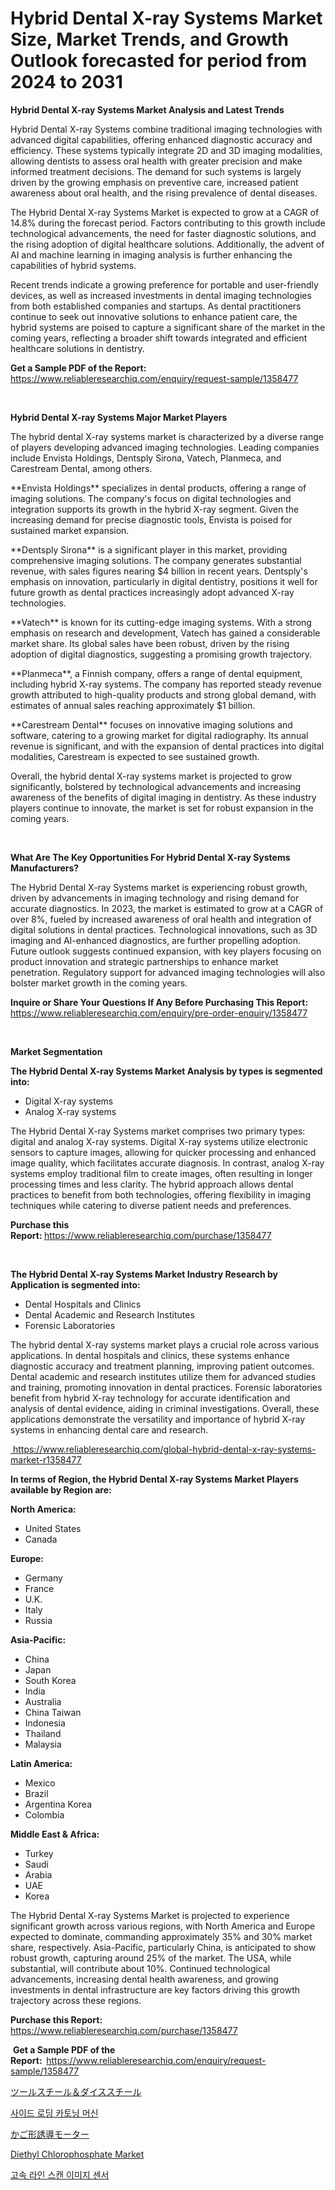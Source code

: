 <p><h1>Hybrid Dental X-ray Systems Market Size, Market Trends, and Growth Outlook forecasted for period from 2024 to 2031</h1></p><p><strong>Hybrid Dental X-ray Systems Market Analysis and Latest Trends</strong></p>
<p><p>Hybrid Dental X-ray Systems combine traditional imaging technologies with advanced digital capabilities, offering enhanced diagnostic accuracy and efficiency. These systems typically integrate 2D and 3D imaging modalities, allowing dentists to assess oral health with greater precision and make informed treatment decisions. The demand for such systems is largely driven by the growing emphasis on preventive care, increased patient awareness about oral health, and the rising prevalence of dental diseases.</p><p>The Hybrid Dental X-ray Systems Market is expected to grow at a CAGR of 14.8% during the forecast period. Factors contributing to this growth include technological advancements, the need for faster diagnostic solutions, and the rising adoption of digital healthcare solutions. Additionally, the advent of AI and machine learning in imaging analysis is further enhancing the capabilities of hybrid systems. </p><p>Recent trends indicate a growing preference for portable and user-friendly devices, as well as increased investments in dental imaging technologies from both established companies and startups. As dental practitioners continue to seek out innovative solutions to enhance patient care, the hybrid systems are poised to capture a significant share of the market in the coming years, reflecting a broader shift towards integrated and efficient healthcare solutions in dentistry.</p></p>
<p><strong>Get a Sample PDF of the Report:&nbsp;</strong> <a href="https://www.reliableresearchiq.com/enquiry/request-sample/1358477">https://www.reliableresearchiq.com/enquiry/request-sample/1358477</a></p>
<p>&nbsp;</p>
<p><strong>Hybrid Dental X-ray Systems Major Market Players</strong></p>
<p><p>The hybrid dental X-ray systems market is characterized by a diverse range of players developing advanced imaging technologies. Leading companies include Envista Holdings, Dentsply Sirona, Vatech, Planmeca, and Carestream Dental, among others.</p><p>**Envista Holdings** specializes in dental products, offering a range of imaging solutions. The company's focus on digital technologies and integration supports its growth in the hybrid X-ray segment. Given the increasing demand for precise diagnostic tools, Envista is poised for sustained market expansion.</p><p>**Dentsply Sirona** is a significant player in this market, providing comprehensive imaging solutions. The company generates substantial revenue, with sales figures nearing $4 billion in recent years. Dentsply's emphasis on innovation, particularly in digital dentistry, positions it well for future growth as dental practices increasingly adopt advanced X-ray technologies.</p><p>**Vatech** is known for its cutting-edge imaging systems. With a strong emphasis on research and development, Vatech has gained a considerable market share. Its global sales have been robust, driven by the rising adoption of digital diagnostics, suggesting a promising growth trajectory.</p><p>**Planmeca**, a Finnish company, offers a range of dental equipment, including hybrid X-ray systems. The company has reported steady revenue growth attributed to high-quality products and strong global demand, with estimates of annual sales reaching approximately $1 billion.</p><p>**Carestream Dental** focuses on innovative imaging solutions and software, catering to a growing market for digital radiography. Its annual revenue is significant, and with the expansion of dental practices into digital modalities, Carestream is expected to see sustained growth.</p><p>Overall, the hybrid dental X-ray systems market is projected to grow significantly, bolstered by technological advancements and increasing awareness of the benefits of digital imaging in dentistry. As these industry players continue to innovate, the market is set for robust expansion in the coming years.</p></p>
<p>&nbsp;</p>
<p><strong>What Are The Key Opportunities For Hybrid Dental X-ray Systems Manufacturers?</strong></p>
<p><p>The Hybrid Dental X-ray Systems market is experiencing robust growth, driven by advancements in imaging technology and rising demand for accurate diagnostics. In 2023, the market is estimated to grow at a CAGR of over 8%, fueled by increased awareness of oral health and integration of digital solutions in dental practices. Technological innovations, such as 3D imaging and AI-enhanced diagnostics, are further propelling adoption. Future outlook suggests continued expansion, with key players focusing on product innovation and strategic partnerships to enhance market penetration. Regulatory support for advanced imaging technologies will also bolster market growth in the coming years.</p></p>
<p><strong>Inquire or Share Your Questions If Any Before Purchasing This Report:</strong> <a href="https://www.reliableresearchiq.com/enquiry/pre-order-enquiry/1358477">https://www.reliableresearchiq.com/enquiry/pre-order-enquiry/1358477</a></p>
<p>&nbsp;</p>
<p><strong>Market Segmentation</strong></p>
<p><strong>The Hybrid Dental X-ray Systems Market Analysis by types is segmented into:</strong></p>
<p><ul><li>Digital X-ray systems</li><li>Analog X-ray systems</li></ul></p>
<p><p>The Hybrid Dental X-ray Systems market comprises two primary types: digital and analog X-ray systems. Digital X-ray systems utilize electronic sensors to capture images, allowing for quicker processing and enhanced image quality, which facilitates accurate diagnosis. In contrast, analog X-ray systems employ traditional film to create images, often resulting in longer processing times and less clarity. The hybrid approach allows dental practices to benefit from both technologies, offering flexibility in imaging techniques while catering to diverse patient needs and preferences.</p></p>
<p><strong>Purchase this Report:&nbsp;</strong><a href="https://www.reliableresearchiq.com/purchase/1358477">https://www.reliableresearchiq.com/purchase/1358477</a></p>
<p>&nbsp;</p>
<p><strong>The Hybrid Dental X-ray Systems Market Industry Research by Application is segmented into:</strong></p>
<p><ul><li>Dental Hospitals and Clinics</li><li>Dental Academic and Research Institutes</li><li>Forensic Laboratories</li></ul></p>
<p><p>The hybrid dental X-ray systems market plays a crucial role across various applications. In dental hospitals and clinics, these systems enhance diagnostic accuracy and treatment planning, improving patient outcomes. Dental academic and research institutes utilize them for advanced studies and training, promoting innovation in dental practices. Forensic laboratories benefit from hybrid X-ray technology for accurate identification and analysis of dental evidence, aiding in criminal investigations. Overall, these applications demonstrate the versatility and importance of hybrid X-ray systems in enhancing dental care and research.</p></p>
<p><a href="https://www.reliableresearchiq.com/global-hybrid-dental-x-ray-systems-market-r1358477">&nbsp;https://www.reliableresearchiq.com/global-hybrid-dental-x-ray-systems-market-r1358477</a></p>
<p><strong>In terms of Region, the Hybrid Dental X-ray Systems Market Players available by Region are:</strong></p>
<p>
    <p> <strong> North America: </strong>
        <ul>
            <li>United States</li>
            <li>Canada</li>
        </ul>
        </p> 
    <p> <strong> Europe: </strong>
        <ul>
            <li>Germany</li>
            <li>France</li>
            <li>U.K.</li>
            <li>Italy</li>
            <li>Russia</li>
        </ul>
        </p> 
    <p> <strong> Asia-Pacific: </strong>
        <ul>
            <li>China</li>
            <li>Japan</li>
            <li>South Korea</li>
            <li>India</li>
            <li>Australia</li>
            <li>China Taiwan</li>
            <li>Indonesia</li>
            <li>Thailand</li>
            <li>Malaysia</li>
        </ul>
        </p> 
    <p> <strong> Latin America: </strong>
        <ul>
            <li>Mexico</li>
            <li>Brazil</li>
            <li>Argentina Korea</li>
            <li>Colombia</li>
        </ul>
        </p> 
    <p> <strong> Middle East & Africa: </strong>
        <ul>
            <li>Turkey</li>
            <li>Saudi</li>
            <li>Arabia</li>
            <li>UAE</li>
            <li>Korea</li>
        </ul>
    </p>
    </p>
<p><p>The Hybrid Dental X-ray Systems Market is projected to experience significant growth across various regions, with North America and Europe expected to dominate, commanding approximately 35% and 30% market share, respectively. Asia-Pacific, particularly China, is anticipated to show robust growth, capturing around 25% of the market. The USA, while substantial, will contribute about 10%. Continued technological advancements, increasing dental health awareness, and growing investments in dental infrastructure are key factors driving this growth trajectory across these regions.</p></p>
<p><strong>Purchase this Report: </strong><a href="https://www.reliableresearchiq.com/purchase/1358477">https://www.reliableresearchiq.com/purchase/1358477</a></p>
<p>&nbsp;<strong>Get a Sample PDF of the Report:&nbsp;&nbsp;</strong><a href="https://www.reliableresearchiq.com/enquiry/request-sample/1358477">https://www.reliableresearchiq.com/enquiry/request-sample/1358477</a></p>
<p><strong></strong></p>
<p><p><a href="https://medium.com/@raoulboyer2023/tool-steel-die-steel-market-%E3%81%AF-%E3%82%B3%E3%82%B9%E3%83%88%E7%AE%A1%E7%90%86%E3%81%A8%E5%8A%B9%E7%8E%87%E5%90%91%E4%B8%8A%E3%82%92%E5%84%AA%E5%85%88%E3%81%97%E3%81%BE%E3%81%99-%E3%81%95%E3%82%89%E3%81%AB-%E5%A0%B1%E5%91%8A%E6%9B%B8%E3%81%AF%E5%B8%82%E5%A0%B4%E3%81%AE%E9%9C%80%E8%A6%81%E9%9D%A2%E3%81%A8%E4%BE%9B%E7%B5%A6%E9%9D%A2%E3%81%AE%E4%B8%A1%E6%96%B9%E3%82%92%E3%82%AB%E3%83%90%E3%83%BC%E3%81%97%E3%81%A6%E3%81%84%E3%81%BE%E3%81%99-tool-steel-die-7012a647e2b0">ツールスチール＆ダイススチール</a></p><p><a href="https://medium.com/@williambatz03/%EC%84%B8%EA%B3%84-sideloading-cartoning-machine-market-%EC%9D%80-2024%EC%97%90%EC%84%9C-2031%EB%A1%9C-%EC%97%B0%ED%8F%89%EA%B7%A0-%EC%A6%9D%EA%B0%80%EC%9C%A8%EC%9D%84-%EB%B3%B4%EC%9D%BC-%EA%B2%83%EC%9C%BC%EB%A1%9C-%EC%98%88%EC%83%81%EB%90%A9%EB%8B%88%EB%8B%A4-50d6ed308d09">사이드 로딩 카토닝 머신</a></p><p><a href="https://medium.com/@raoulboyer2023/squirrel-cage-induction-motor-market-%E3%81%AF-%E3%82%B3%E3%82%B9%E3%83%88%E7%AE%A1%E7%90%86%E3%81%A8%E5%8A%B9%E7%8E%87%E5%90%91%E4%B8%8A%E3%82%92%E5%84%AA%E5%85%88%E3%81%97%E3%81%BE%E3%81%99-%E3%81%95%E3%82%89%E3%81%AB-%E5%A0%B1%E5%91%8A%E6%9B%B8%E3%81%AF%E5%B8%82%E5%A0%B4%E3%81%AE%E9%9C%80%E8%A6%81%E9%9D%A2%E3%81%A8%E4%BE%9B%E7%B5%A6%E9%9D%A2%E3%81%AE%E4%B8%A1%E6%96%B9%E3%82%92%E3%82%AB%E3%83%90%E3%83%BC%E3%81%97%E3%81%A6%E3%81%84%E3%81%BE%E3%81%99-d07c14051596">かご形誘導モーター</a></p><p><a href="https://issuu.com/reportprime-2/docs/diethyl-chlorophosphate-market-size_69d21f6f261274">Diethyl Chlorophosphate Market</a></p><p><a href="https://medium.com/@chungcameron76/%EC%84%B8%EA%B3%84-high-speed-line-scan-image-sensor-market-%EC%9D%80-2024%EC%97%90%EC%84%9C-2031%EB%A1%9C-%EC%97%B0%ED%8F%89%EA%B7%A0-%EC%A6%9D%EA%B0%80%EC%9C%A8%EC%9D%84-%EB%B3%B4%EC%9D%BC-%EA%B2%83%EC%9C%BC%EB%A1%9C-%EC%98%88%EC%83%81%EB%90%A9%EB%8B%88%EB%8B%A4-4a2199786333">고속 라인 스캔 이미지 센서</a></p></p>